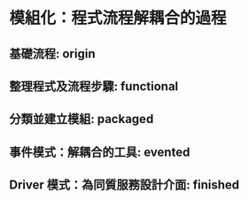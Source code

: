 # 模組化：程式流程解耦合的過程

## 基礎流程: origin

## 整理程式及流程步驟: functional

## 分類並建立模組: packaged

## 事件模式：解耦合的工具: evented

## Driver 模式：為同質服務設計介面: finished
